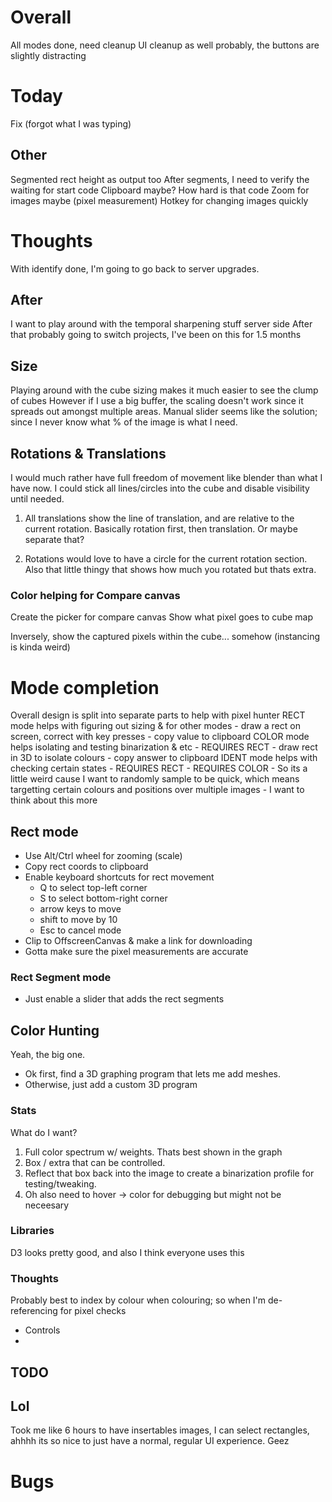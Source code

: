 # Overall
All modes done, need cleanup
UI cleanup as well probably, the buttons are slightly distracting


# Today
Fix (forgot what I was typing)

## Other
Segmented rect height as output too
After segments, I need to verify the waiting for start code
Clipboard maybe? How hard is that code
Zoom for images maybe (pixel measurement)
Hotkey for changing images quickly

# Thoughts
With identify done, I'm going to go back to server upgrades.

## After
I want to play around with the temporal sharpening stuff server side
After that probably going to switch projects, I've been on this for 1.5 months

## Size
Playing around with the cube sizing makes it much easier to see the clump of cubes
However if I use a big buffer, the scaling doesn't work since it spreads out amongst multiple areas.
Manual slider seems like the solution; since I never know what % of the image is what I need.

## Rotations & Translations
I would much rather have full freedom of movement like blender than what I have now.
I could stick all lines/circles into the cube and disable visibility until needed.

1. All translations show the line of translation, and are relative to the current rotation.
    Basically rotation first, then translation.
    Or maybe separate that?

2. Rotations would love to have a circle for the current rotation section.
    Also that little thingy that shows how much you rotated but thats extra.
    
### Color helping for Compare canvas
Create the picker for compare canvas
    Show what pixel goes to cube map

Inversely, show the captured pixels within the cube... somehow (instancing is kinda weird)

# Mode completion
Overall design is split into separate parts to help with pixel hunter
RECT mode helps with figuring out sizing & for other modes
    - draw a rect on screen, correct with key presses
    - copy value to clipboard
COLOR mode helps isolating and testing binarization & etc
    - REQUIRES RECT
    - draw rect in 3D to isolate colours
    - copy answer to clipboard
IDENT mode helps with checking certain states
    - REQUIRES RECT
    - REQUIRES COLOR
    - So its a little weird cause I want to randomly sample to be quick, which means targetting certain colours and positions over multiple images
    - I want to think about this more

## Rect mode
- Use Alt/Ctrl wheel for zooming (scale)
- Copy rect coords to clipboard
- Enable keyboard shortcuts for rect movement
    - Q to select top-left corner
    - S to select bottom-right corner
    - arrow keys to move 
    - shift to move by 10
    - Esc to cancel mode
- Clip to OffscreenCanvas & make a link for downloading
- Gotta make sure the pixel measurements are accurate

### Rect Segment mode
- Just enable a slider that adds the rect segments

## Color Hunting
Yeah, the big one.

- Ok first, find a 3D graphing program that lets me add meshes.
- Otherwise, just add a custom 3D program

### Stats
What do I want?
1. Full color spectrum w/ weights.
    Thats best shown in the graph
2. Box / extra that can be controlled.
3. Reflect that box back into the image to create a binarization profile for testing/tweaking.
4. Oh also need to hover -> color for debugging but might not be neceesary

### Libraries
D3 looks pretty good, and also I think everyone uses this

### Thoughts
Probably best to index by colour when colouring; so when I'm de-referencing for pixel checks

- Controls
- 


## TODO





## Lol

Took me like 6 hours to have insertables images, I can select rectangles, ahhhh its so nice to just have a normal, regular UI experience. Geez

# Bugs
